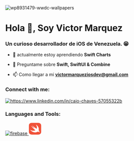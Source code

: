 

![wp8931479-wwdc-wallpapers](https://sqrevjfizglmjxxfuvxy.supabase.co/storage/v1/object/sign/Talhua/Banner.png?token=eyJhbGciOiJIUzI1NiIsInR5cCI6IkpXVCJ9.eyJ1cmwiOiJUYWxodWEvQmFubmVyLnBuZyIsImlhdCI6MTcxNzI1MjE2OCwiZXhwIjoxNzQ4Nzg4MTY4fQ.Y70WvBgThqp0mwRxajUtvIamt3tMYADkAj1OflMR5_A&t=2024-06-01T14%3A29%3A21.979Z)


<h1 align="left">Hola 👋, Soy Victor Marquez</h1>
<h3 align="left">Un curioso desarrollador de iOS de Venezuela. 😁</h3>

<!--<p align="left"> <img src="https://komarev.com/ghpvc/?username=victorsheepman&label=Profile%20views&color=0e75b6&style=flat" alt="caiiocasttro" /> </p>

<!-- - 🔭 I’m currently working on [Eventz Project](https://github.com/caiiocasttro/Eventz.git) -->

- 🌱 actualmente estoy aprendiendo **Swift Charts**

- 💬 Preguntame sobre **Swift, SwiftUI & Combine**

- 📫 Como llegar a mi **victormarqueziosdev@gmail.com**

<h3 align="left">Connect with me:</h3>
<p align="left">
<a href="https://www.linkedin.com/in/victor-marquez01/" target="blank"><img align="center" src="https://raw.githubusercontent.com/rahuldkjain/github-profile-readme-generator/master/src/images/icons/Social/linked-in-alt.svg" alt="https://www.linkedin.com/in/caio-chaves-57055322b" height="30" width="40" /></a>
</p>

<h3 align="left">Languages and Tools:</h3>
<p align="left"> <a href="https://developer.apple.com/xcode/swiftui/" target="_blank" rel="noreferrer"> <img src="https://img.icons8.com/?size=100&id=3cCrxzZF7LfB&format=png&color=000000" alt="firebase" width="40" height="40"/> </a> <a href="https://developer.apple.com/swift/" target="_blank" rel="noreferrer"> <img src="https://raw.githubusercontent.com/devicons/devicon/master/icons/swift/swift-original.svg" alt="swift" width="40" height="40"/> </p>
